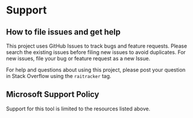 # Support

## How to file issues and get help  

This project uses GitHub Issues to track bugs and feature requests. Please search the existing 
issues before filing new issues to avoid duplicates.  For new issues, file your bug or 
feature request as a new Issue.

For help and questions about using this project, please post your question in Stack Overflow using the ``raitracker`` tag.

## Microsoft Support Policy  

Support for this tool is limited to the resources listed above.
